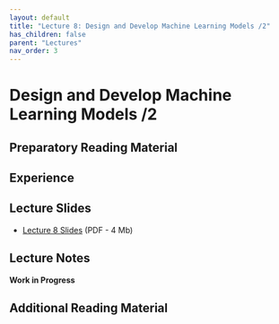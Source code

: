 ```yaml
---
layout: default
title: "Lecture 8: Design and Develop Machine Learning Models /2"
has_children: false
parent: "Lectures"
nav_order: 3
---
```


# Design and Develop Machine Learning Models /2

## Preparatory Reading Material

## Experience

## Lecture Slides

- [Lecture 8 Slides]({{site.baseurl}}/assets/slides/ML4D-L8.pdf) (PDF - 4 Mb)

## Lecture Notes

__Work in Progress__

## Additional Reading Material